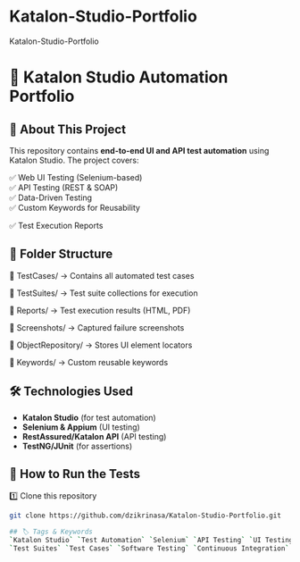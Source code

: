# Katalon-Studio-Portfolio
Katalon-Studio-Portfolio

# 🚀 Katalon Studio Automation Portfolio  

## 📌 About This Project  
This repository contains **end-to-end UI and API test automation** using Katalon Studio. The project covers:

✅ Web UI Testing (Selenium-based)  
✅ API Testing (REST & SOAP)  
✅ Data-Driven Testing  
✅ Custom Keywords for Reusability

✅ Test Execution Reports  

## 📂 Folder Structure  
📂 TestCases/ → Contains all automated test cases

📂 TestSuites/ → Test suite collections for execution

📂 Reports/ → Test execution results (HTML, PDF)

📂 Screenshots/ → Captured failure screenshots

📂 ObjectRepository/ → Stores UI element locators

📂 Keywords/ → Custom reusable keywords

## 🛠️ Technologies Used  
- **Katalon Studio** (for test automation)  
- **Selenium & Appium** (UI testing)  
- **RestAssured/Katalon API** (API testing)  
- **TestNG/JUnit** (for assertions)  

## 🚀 How to Run the Tests  
1️⃣ Clone this repository  
```bash
git clone https://github.com/dzikrinasa/Katalon-Studio-Portfolio.git

## 🏷️ Tags & Keywords  
`Katalon Studio` `Test Automation` `Selenium` `API Testing` `UI Testing` `Mobile Testing` `Data-Driven Testing`  
`Test Suites` `Test Cases` `Software Testing` `Continuous Integration` `CI/CD` `Automation Framework`  

